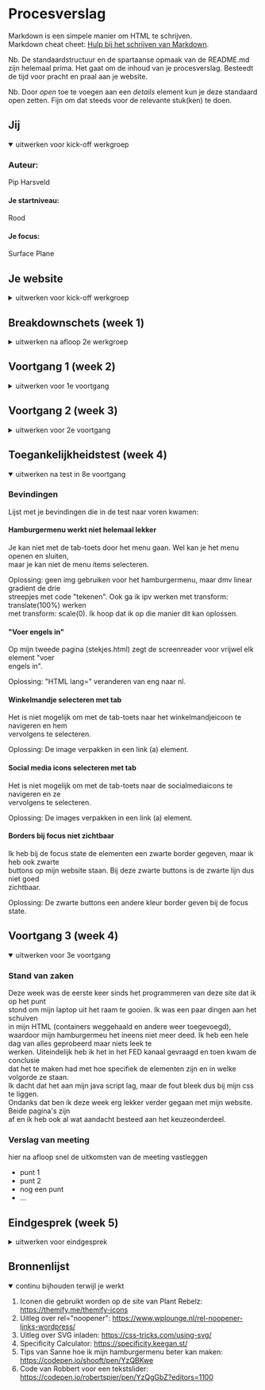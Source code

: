 # Procesverslag
Markdown is een simpele manier om HTML te schrijven.  
Markdown cheat cheet: [Hulp bij het schrijven van Markdown](https://github.com/adam-p/markdown-here/wiki/Markdown-Cheatsheet).

Nb. De standaardstructuur en de spartaanse opmaak van de README.md zijn helemaal prima. Het gaat om de inhoud van je procesverslag. Besteedt de tijd voor pracht en praal aan je website.

Nb. Door *open* toe te voegen aan een *details* element kun je deze standaard open zetten. Fijn om dat steeds voor de relevante stuk(ken) te doen.





## Jij

<details open>
<summary>uitwerken voor kick-off werkgroep</summary>

### Auteur:
Pip Harsveld

#### Je startniveau:
Rood

#### Je focus:
Surface Plane

</details>





## Je website

<details>
<summary>uitwerken voor kick-off werkgroep</summary>

### Je opdracht:
link naar de website die ik ga maken:
(https://www.plantrebelz.nl/)

#### Screenshot(s) van de eerste pagina (small screen): 
Home | Plant Rebelz  
Viewport:  
<img src="images/screenshot-homepagina1.png" width="375px" alt="viewport homepagina Plant Rebelz">  
Hele homepage onder elkaar:  
<img src="images/screenshot-homepagina2.png" width="375px" alt="hele homepagina Plant Rebelz">

#### Screenshot(s) van de tweede pagina (small screen):
Stekjes kopen | Plant Rebelz  
Viewport:  
<img src="images/screenshot-stekjeskopen1.png" width="375px" alt="viewport detailpagina Plant Rebelz">  
Hele homepage onder elkaar:  
<img src="images/screenshot-stekjeskopen2.png" width="375px" alt="hele detailpagina Plant Rebelz">

 
</details>





## Breakdownschets (week 1)

<details>
<summary>uitwerken na afloop 2e werkgroep</summary>

### de homepagina: 
<img src="images/breakdown-homepagina.jpg" width="375px" alt="breakdown van de homepagina">

### de overzichtspagina: 
<img src="images/breakdown-stekjes.jpg" width="375px" alt="breakdown van de overzichtspagina">

### een dynamisch deel (menu): 
<img src="images/breakdown-menu.jpg" width="375px" alt="breakdown van een dynamisch deel (het menu)">

</details>





## Voortgang 1 (week 2)

<details>
<summary>uitwerken voor 1e voortgang</summary>

### Stand van zaken
Het coderen is deze week vrij goed gegaan. Ik ben niet tegen al te grote problemen  
gelopen en de eerste pagina begint nu echt al te lijken op de site van Plant Rebelz!  
Wel had ik wat problemen om de content in de roze balk (zie screenshot) zowel  
horizontaal als verticaal te centreren, maar met wat hulp is dat nu wel gelukt :)  
<img src="images/screenshot-roze-balk.PNG" width="275px" alt="screenshot van een roze balkje met content">


### Verslag van meeting
hier na afloop snel de uitkomsten van de meeting vastleggen

- Probeer overal dezelfe waardes te gebruiken (px,em,%,vh,vw etc worden nu allemaal gebruikt)
- Kijk of het lukt om SVG's in te laden i.p.v. image tag
- Als je voor elke pagina één id gebruikt, is het makkelijker te stylen
- Andere tag gebruiken voor het euro-tekens
- Er bestaan speciale tags voor reviews

</details>





## Voortgang 2 (week 3)

<details>
<summary>uitwerken voor 2e voortgang</summary>

### Stand van zaken
Ik ben deze week weer gestaag verder gegaan met het coderen. De eerste pagina is bijna  
af en ik ben van plan om dit weekend te beginnen met het stylen van de tweede pagina.  
Ik had nog wel wat moeite met de achtergrondafbeelding bij de link naar de google  
reviews (zie afbeelding). In de les heb ik hier vragen over gesteld en nu is het gelukt.  
Ook had ik wat ruzie met de line-height property. Ik had hem op de verkeerde manier  
gebruikt waardoor alle elementen, en dus ook een afbeelding, een line-height kregen.
<img src="images/screenshot-link-met-achtergrondafbeelding.PNG" width="275px" alt="screenshot van een link met een achtergrondafbeelding">  
<img src="images/screenshot-code-link-met-achtergrondafbeelding.PNG" width="275px" alt="screenshot de bijbehorende code">

### Verslag van meeting
hier na afloop snel de uitkomsten van de meeting vastleggen

- Naam nog invullen in de "head"
- Afbeelding en button in de vierde section centreren met flexbox en align items
- Plaats nog dubbele quotes (" ") om de id heen. Zelfde geldt voor de url in css

</details>





## Toegankelijkheidstest (week 4)

<details open>
<summary>uitwerken na test in 8e voortgang</summary>

### Bevindingen
Lijst met je bevindingen die in de test naar voren kwamen:

#### Hamburgermenu werkt niet helemaal lekker
Je kan niet met de tab-toets door het menu gaan. Wel kan je het menu openen en sluiten,  
maar je kan niet de menu items selecteren.  

Oplossing: geen img gebruiken voor het hamburgermenu, maar dmv linear gradient de drie  
streepjes met code "tekenen". Ook ga ik ipv werken met transform: translate(100%) werken  
met transform: scale(0). Ik hoop dat ik op die manier dit kan oplossen.


#### "Voer engels in"
Op mijn tweede pagina (stekjes.html) zegt de screenreader voor vrijwel elk element "voer  
engels in".  

Oplossing: "HTML lang=" veranderen van eng naar nl.


#### Winkelmandje selecteren met tab
Het is niet mogelijk om met de tab-toets naar het winkelmandjeicoon te navigeren en hem  
vervolgens te selecteren.  

Oplossing: De image verpakken in een link (a) element.


#### Social media icons selecteren met tab
Het is niet mogelijk om met de tab-toets naar de socialmediaicons te navigeren en ze  
vervolgens te selecteren.  

Oplossing: De images verpakken in een link (a) element.


#### Borders bij focus niet zichtbaar 
Ik heb bij de focus state de elementen een zwarte border gegeven, maar ik heb ook zwarte  
buttons op mijn website staan. Bij deze zwarte buttons is de zwarte lijn dus niet goed  
zichtbaar.

Oplossing: De zwarte buttons een andere kleur border geven bij de focus state.

</details>





## Voortgang 3 (week 4)

<details open>
<summary>uitwerken voor 3e voortgang</summary>

### Stand van zaken
Deze week was de eerste keer sinds het programmeren van deze site dat ik op het punt  
stond om mijn laptop uit het raam te gooien. Ik was een paar dingen aan het schuiven  
in mijn HTML (containers weggehaald en andere weer toegevoegd), waardoor mijn hamburgermeu
het ineens niet meer deed. Ik heb een hele dag van alles geprobeerd maar niets leek te  
werken. Uiteindelijk heb ik het in het FED kanaal gevraagd en toen kwam de conclusie  
dat het te maken had met hoe specifiek de elementen zijn en in welke volgorde ze staan.  
Ik dacht dat het aan mijn java script lag, maar de fout bleek dus bij mijn css te liggen.  
Ondanks dat ben ik deze week erg lekker verder gegaan met mijn website. Beide pagina's zijn  
af en ik heb ook al wat aandacht besteed aan het keuzeonderdeel. 



### Verslag van meeting
hier na afloop snel de uitkomsten van de meeting vastleggen

- punt 1
- punt 2
- nog een punt
- ...

</details>





## Eindgesprek (week 5)

<details>
<summary>uitwerken voor eindgesprek</summary>

### Stand van zaken
hier dit ging goed & dit was lastig (neem ook screenshots op van delen van je website en code)

### Screenshot(s)

hier screenshot(s) van je eindresultaat

</details>





## Bronnenlijst

<details open>
<summary>continu bijhouden terwijl je werkt</summary>

1. Iconen die gebruikt worden op de site van Plant Rebelz: https://themify.me/themify-icons
2. Uitleg over rel="noopener": https://www.wplounge.nl/rel-noopener-links-wordpress/
3. Uitleg over SVG inladen: https://css-tricks.com/using-svg/
4. Specificity Calculator: https://specificity.keegan.st/
5. Tips van Sanne hoe ik mijn hamburgermenu beter kan maken: https://codepen.io/shooft/pen/YzQBKwe
6. Code van Robbert voor een tekstslider: https://codepen.io/robertspier/pen/YzQgGbZ?editors=1100

</details>